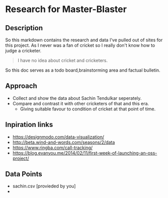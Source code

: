 # Research for Master-Blaster

## Description

So this markdown contains the research and data I've pulled out of sites for this project. As I never was a fan of cricket so I really don't know how to judge a cricketer.

> I have no idea about cricket and cricketers.

So this doc serves as a todo board,brainstorming area and factual bulletin.

## Approach

- Collect and show the data about Sachin Tendulkar seperately.
- Compare and contrast it with other cricketers of that and this era.
  - Giving suitable favour to condition of cricket at that point of time.

## Inpiration links

- https://designmodo.com/data-visualization/
- http://beta.wind-and-words.com/seasons/2/data
- https://www.ringba.com/call-tracking/
- https://blog.evanyou.me/2014/02/11/first-week-of-launching-an-oss-project/

## Data Points

- sachin.csv [provieded by you]
-
